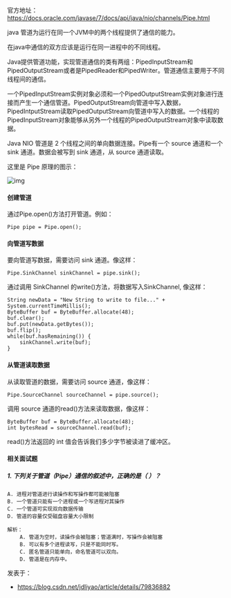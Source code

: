 官方地址：https://docs.oracle.com/javase/7/docs/api/java/nio/channels/Pipe.html

java 管道为运行在同一个JVM中的两个线程提供了通信的能力。

在java中通信的双方应该是运行在同一进程中的不同线程。

Java提供管道功能，实现管道通信的类有两组：PipedInputStream和PipedOutputStream或者是PipedReader和PipedWriter。管道通信主要用于不同线程间的通信。

一个PipedInputStream实例对象必须和一个PipedOutputStream实例对象进行连接而产生一个通信管道。PipedOutputStream向管道中写入数据，PipedIntputStream读取PipedOutputStream向管道中写入的数据。一个线程的PipedInputStream对象能够从另外一个线程的PipedOutputStream对象中读取数据。

Java NIO 管道是 2 个线程之间的单向数据连接。Pipe有一个 source 通道和一个 sink 通道。数据会被写到 sink 通道，从 source 通道读取。

这里是 Pipe 原理的图示：

![img](http://wiki.jikexueyuan.com/project/java-nio/images/8.png)

#### 创建管道

通过Pipe.open()方法打开管道。例如：

`Pipe pipe = Pipe.open();`

#### 向管道写数据

要向管道写数据，需要访问 sink 通道。像这样：

`Pipe.SinkChannel sinkChannel = pipe.sink();`

通过调用 SinkChannel 的write()方法，将数据写入SinkChannel, 像这样：

```
String newData = "New String to write to file..." + System.currentTimeMillis();
ByteBuffer buf = ByteBuffer.allocate(48);
buf.clear();
buf.put(newData.getBytes());
buf.flip();
while(buf.hasRemaining()) {
    sinkChannel.write(buf);
}
```

#### 从管道读取数据

从读取管道的数据，需要访问 source 通道，像这样：

`Pipe.SourceChannel sourceChannel = pipe.source();`

调用 source 通道的read()方法来读取数据，像这样：

```
ByteBuffer buf = ByteBuffer.allocate(48);
int bytesRead = sourceChannel.read(buf);
```

read()方法返回的 int 值会告诉我们多少字节被读进了缓冲区。

#### 相关面试题

##### 1. 下列关于管道（Pipe）通信的叙述中，正确的是（ ）？

```
A. 进程对管道进行读操作和写操作都可能被阻塞
B. 一个管道只能有一个进程或一个写进程对其操作
C. 一个管道可实现双向数据传输
D. 管道的容量仅受磁盘容量大小限制
```

```
解析：
    A. 管道为空时，读操作会被阻塞；管道满时，写操作会被阻塞
    B. 可以有多个进程读写，只是不能同时写。
    C. 匿名管道只能单向，命名管道可以双向。
    D. 管道是在内存中。
```

发表于：

* https://blog.csdn.net/jdliyao/article/details/79836882